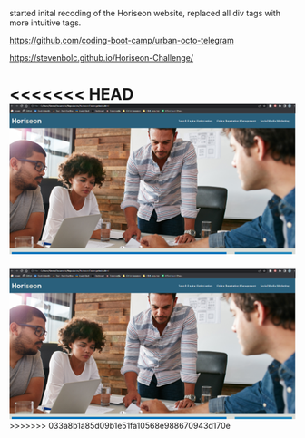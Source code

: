 started inital recoding of the Horiseon website, replaced all div tags with more intuitive tags. 
<!-- simplify structure -->
<!-- possibly collaborate with other classmates -->

https://github.com/coding-boot-camp/urban-octo-telegram


https://stevenbolc.github.io/Horiseon-Challenge/

<<<<<<< HEAD
<img src="assets/images/Horiseon-screenshot.PNG">
=======

<img src="assets/images/Horiseon-screenshot.PNG">
>>>>>>> 033a8b1a85d09b1e51fa10568e988670943d170e
